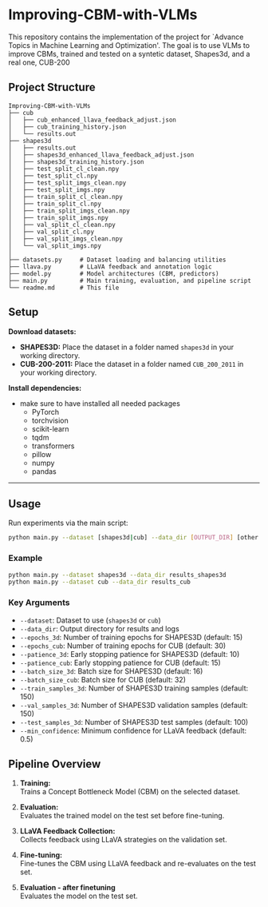 # Improving-CBM-with-VLMs

This repository contains the implementation of the project for `Advance Topics in Machine Learning and Optimization'.
The goal is to use VLMs to improve CBMs, trained and tested on a syntetic dataset, Shapes3d, and a real one, CUB-200


## Project Structure

```
Improving-CBM-with-VLMs
├── cub
│   ├── cub_enhanced_llava_feedback_adjust.json
│   ├── cub_training_history.json
│   └── results.out
├── shapes3d
│   ├── results.out
│   ├── shapes3d_enhanced_llava_feedback_adjust.json
│   ├── shapes3d_training_history.json
│   ├── test_split_cl_clean.npy
│   ├── test_split_cl.npy
│   ├── test_split_imgs_clean.npy
│   ├── test_split_imgs.npy
│   ├── train_split_cl_clean.npy
│   ├── train_split_cl.npy
│   ├── train_split_imgs_clean.npy
│   ├── train_split_imgs.npy
│   ├── val_split_cl_clean.npy
│   ├── val_split_cl.npy
│   ├── val_split_imgs_clean.npy
│   └── val_split_imgs.npy
│ 
├── datasets.py     # Dataset loading and balancing utilities
├── llava.py        # LLaVA feedback and annotation logic
├── model.py        # Model architectures (CBM, predictors)
├── main.py         # Main training, evaluation, and pipeline script
└── readme.md       # This file

```


## Setup

**Download datasets:**
   - **SHAPES3D:** Place the dataset in a folder named `shapes3d` in your working directory.
   - **CUB-200-2011:** Place the dataset in a folder named `CUB_200_2011` in your working directory.

**Install dependencies:**
  - make sure to have installed all needed packages
     - PyTorch
     - torchvision
     - scikit-learn
     - tqdm
     - transformers
     - pillow
     - numpy
     - pandas
---

## Usage

Run experiments via the main script:

```bash
python main.py --dataset [shapes3d|cub] --data_dir [OUTPUT_DIR] [other options]
```

### Example

```bash
python main.py --dataset shapes3d --data_dir results_shapes3d
python main.py --dataset cub --data_dir results_cub
```

### Key Arguments

- `--dataset`: Dataset to use (`shapes3d` or `cub`)
- `--data_dir`: Output directory for results and logs
- `--epochs_3d`: Number of training epochs for SHAPES3D (default: 15)
- `--epochs_cub`: Number of training epochs for CUB (default: 30)
- `--patience_3d`: Early stopping patience for SHAPES3D (default: 10)
- `--patience_cub`: Early stopping patience for CUB (default: 15)
- `--batch_size_3d`: Batch size for SHAPES3D (default: 16)
- `--batch_size_cub`: Batch size for CUB (default: 32)
- `--train_samples_3d`: Number of SHAPES3D training samples (default: 150)
- `--val_samples_3d`: Number of SHAPES3D validation samples (default: 150)
- `--test_samples_3d`: Number of SHAPES3D test samples (default: 100)
- `--min_confidence`: Minimum confidence for LLaVA feedback (default: 0.5)


## Pipeline Overview

1. **Training:**  
   Trains a Concept Bottleneck Model (CBM) on the selected dataset.

2. **Evaluation:**  
   Evaluates the trained model on the test set before fine-tuning.

3. **LLaVA Feedback Collection:**  
   Collects feedback using LLaVA strategies on the validation set.

4. **Fine-tuning:**  
   Fine-tunes the CBM using LLaVA feedback and re-evaluates on the test set.

5. **Evaluation - after finetuning**  
   Evaluates the model on the test set.
